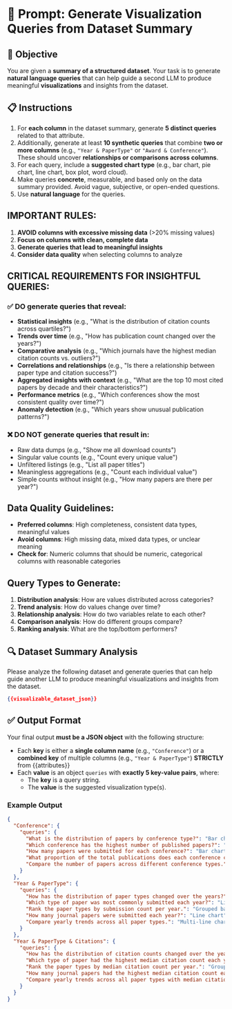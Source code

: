 # 🤖 Prompt: Generate Visualization Queries from Dataset Summary

## 🎯 Objective

You are given a **summary of a structured dataset**. Your task is to generate **natural language queries** that can help guide a second LLM to produce meaningful **visualizations** and insights from the dataset.

## 📋 Instructions

1. For **each column** in the dataset summary, generate **5 distinct queries** related to that attribute.
2. Additionally, generate at least **10 synthetic queries** that combine **two or more columns** (e.g., `"Year & PaperType"` or `"Award & Conference"`). These should uncover **relationships or comparisons across columns**.
3. For each query, include a **suggested chart type** (e.g., bar chart, pie chart, line chart, box plot, word cloud).
4. Make queries **concrete**, measurable, and based only on the data summary provided. Avoid vague, subjective, or open-ended questions.
5. Use **natural language** for the queries.

## IMPORTANT RULES:
1. **AVOID columns with excessive missing data** (>20% missing values)
2. **Focus on columns with clean, complete data**
3. **Generate queries that lead to meaningful insights**
4. **Consider data quality** when selecting columns to analyze

## CRITICAL REQUIREMENTS FOR INSIGHTFUL QUERIES:

### ✅ DO generate queries that reveal:
- **Statistical insights** (e.g., "What is the distribution of citation counts across quartiles?")
- **Trends over time** (e.g., "How has publication count changed over the years?")
- **Comparative analysis** (e.g., "Which journals have the highest median citation counts vs. outliers?")
- **Correlations and relationships** (e.g., "Is there a relationship between paper type and citation success?")
- **Aggregated insights with context** (e.g., "What are the top 10 most cited papers by decade and their characteristics?")
- **Performance metrics** (e.g., "Which conferences show the most consistent quality over time?")
- **Anomaly detection** (e.g., "Which years show unusual publication patterns?")

### ❌ DO NOT generate queries that result in:
- Raw data dumps (e.g., "Show me all download counts")
- Singular value counts (e.g., "Count every unique value")
- Unfiltered listings (e.g., "List all paper titles")
- Meaningless aggregations (e.g., "Count each individual value")
- Simple counts without insight (e.g., "How many papers are there per year?")

## Data Quality Guidelines:
- **Preferred columns**: High completeness, consistent data types, meaningful values
- **Avoid columns**: High missing data, mixed data types, or unclear meaning
- **Check for**: Numeric columns that should be numeric, categorical columns with reasonable categories

## Query Types to Generate:
1. **Distribution analysis**: How are values distributed across categories?
2. **Trend analysis**: How do values change over time?
3. **Relationship analysis**: How do two variables relate to each other?
4. **Comparison analysis**: How do different groups compare?
5. **Ranking analysis**: What are the top/bottom performers?

## 🔍 Dataset Summary Analysis

Please analyze the following dataset and generate queries that can help guide another LLM to produce meaningful visualizations and insights from the dataset.

```json
{{visualizable_dataset_json}}
```

## ✅ Output Format

Your final output **must be a JSON object** with the following structure:

- Each **key** is either a **single column name** (e.g., `"Conference"`) or a **combined key** of multiple columns (e.g., `"Year & PaperType"`) **STRICTLY** from {{attributes}}
- Each **value** is an object `queries` with **exactly 5 key-value pairs**, where:
  - The **key** is a query string.
  - The **value** is the suggested visualization type(s).

### Example Output

```json
{
  "Conference": {
    "queries": {
      "What is the distribution of papers by conference type?": "Bar chart or pie chart",
      "Which conference has the highest number of published papers?": "Bar chart",
      "How many papers were submitted for each conference?": "Bar chart",
      "What proportion of the total publications does each conference contribute?": "Pie chart",
      "Compare the number of papers across different conference types.": "Stacked bar chart"
    }
  },
  "Year & PaperType": {
    "queries": {
      "How has the distribution of paper types changed over the years?": "Stacked area chart",
      "Which type of paper was most commonly submitted each year?": "Line chart or stacked bar chart",
      "Rank the paper types by submission count per year.": "Grouped bar chart",
      "How many journal papers were submitted each year?": "Line chart",
      "Compare yearly trends across all paper types.": "Multi-line chart"
    }
  },
  "Year & PaperType & Citations": {
    "queries": {
      "How has the distribution of citation counts changed over the years?": "Stacked area chart",
      "Which type of paper had the highest median citation count each year?": "Line chart or stacked bar chart",
      "Rank the paper types by median citation count per year.": "Grouped bar chart",
      "How many journal papers had the highest median citation count each year?": "Line chart",
      "Compare yearly trends across all paper types with median citation counts.": "Multi-line chart"
    }
  }
}
